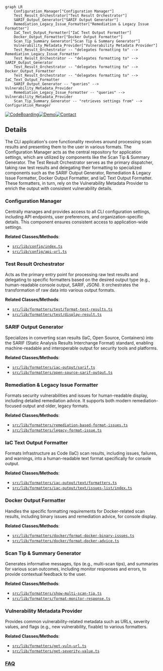 ```mermaid
graph LR
    Configuration_Manager["Configuration Manager"]
    Test_Result_Orchestrator["Test Result Orchestrator"]
    SARIF_Output_Generator["SARIF Output Generator"]
    Remediation_Legacy_Issue_Formatter["Remediation & Legacy Issue Formatter"]
    IaC_Text_Output_Formatter["IaC Text Output Formatter"]
    Docker_Output_Formatter["Docker Output Formatter"]
    Scan_Tip_Summary_Generator["Scan Tip & Summary Generator"]
    Vulnerability_Metadata_Provider["Vulnerability Metadata Provider"]
    Test_Result_Orchestrator -- "delegates formatting to" --> Remediation_Legacy_Issue_Formatter
    Test_Result_Orchestrator -- "delegates formatting to" --> SARIF_Output_Generator
    Test_Result_Orchestrator -- "delegates formatting to" --> Docker_Output_Formatter
    Test_Result_Orchestrator -- "delegates formatting to" --> IaC_Text_Output_Formatter
    SARIF_Output_Generator -- "queries" --> Vulnerability_Metadata_Provider
    Remediation_Legacy_Issue_Formatter -- "queries" --> Vulnerability_Metadata_Provider
    Scan_Tip_Summary_Generator -- "retrieves settings from" --> Configuration_Manager
```

[![CodeBoarding](https://img.shields.io/badge/Generated%20by-CodeBoarding-9cf?style=flat-square)](https://github.com/CodeBoarding/GeneratedOnBoardings)[![Demo](https://img.shields.io/badge/Try%20our-Demo-blue?style=flat-square)](https://www.codeboarding.org/demo)[![Contact](https://img.shields.io/badge/Contact%20us%20-%20contact@codeboarding.org-lightgrey?style=flat-square)](mailto:contact@codeboarding.org)

## Details

The CLI application's core functionality revolves around processing scan results and presenting them to the user in various formats. The Configuration Manager acts as the central repository for application settings, which are utilized by components like the Scan Tip & Summary Generator. The Test Result Orchestrator serves as the primary dispatcher, taking raw test results and delegating their formatting to specialized components such as the SARIF Output Generator, Remediation & Legacy Issue Formatter, Docker Output Formatter, and IaC Text Output Formatter. These formatters, in turn, rely on the Vulnerability Metadata Provider to enrich the output with consistent vulnerability details.

### Configuration Manager
Centrally manages and provides access to all CLI configuration settings, including API endpoints, user preferences, and organization-specific details. This component ensures consistent access to application-wide settings.


**Related Classes/Methods**:

- <a href="https://github.com/snyk/cli/blob/main/src/lib/config/index.ts" target="_blank" rel="noopener noreferrer">`src/lib/config/index.ts`</a>
- <a href="https://github.com/snyk/cli/blob/main/src/lib/config/api-url.ts" target="_blank" rel="noopener noreferrer">`src/lib/config/api-url.ts`</a>


### Test Result Orchestrator
Acts as the primary entry point for processing raw test results and delegating to specific formatters based on the desired output type (e.g., human-readable console output, SARIF, JSON). It orchestrates the transformation of raw data into various output formats.


**Related Classes/Methods**:

- <a href="https://github.com/snyk/cli/blob/main/src/lib/formatters/test/format-test-results.ts" target="_blank" rel="noopener noreferrer">`src/lib/formatters/test/format-test-results.ts`</a>
- <a href="https://github.com/snyk/cli/blob/main/src/lib/formatters/test/display-result.ts" target="_blank" rel="noopener noreferrer">`src/lib/formatters/test/display-result.ts`</a>


### SARIF Output Generator
Specializes in converting scan results (IaC, Open Source, Containers) into the SARIF (Static Analysis Results Interchange Format) standard, enabling machine-readable and interoperable output for security tools and platforms.


**Related Classes/Methods**:

- <a href="https://github.com/snyk/cli/blob/main/src/lib/formatters/iac-output/sarif.ts" target="_blank" rel="noopener noreferrer">`src/lib/formatters/iac-output/sarif.ts`</a>
- <a href="https://github.com/snyk/cli/blob/main/src/lib/formatters/open-source-sarif-output.ts" target="_blank" rel="noopener noreferrer">`src/lib/formatters/open-source-sarif-output.ts`</a>


### Remediation & Legacy Issue Formatter
Formats security vulnerabilities and issues for human-readable display, including detailed remediation advice. It supports both modern remediation-focused output and older, legacy formats.


**Related Classes/Methods**:

- <a href="https://github.com/snyk/cli/blob/main/src/lib/formatters/remediation-based-format-issues.ts" target="_blank" rel="noopener noreferrer">`src/lib/formatters/remediation-based-format-issues.ts`</a>
- <a href="https://github.com/snyk/cli/blob/main/src/lib/formatters/legacy-format-issue.ts" target="_blank" rel="noopener noreferrer">`src/lib/formatters/legacy-format-issue.ts`</a>


### IaC Text Output Formatter
Formats Infrastructure as Code (IaC) scan results, including issues, failures, and warnings, into a human-readable text format specifically for console output.


**Related Classes/Methods**:

- <a href="https://github.com/snyk/cli/blob/main/src/lib/formatters/iac-output/text/formatters.ts" target="_blank" rel="noopener noreferrer">`src/lib/formatters/iac-output/text/formatters.ts`</a>
- <a href="https://github.com/snyk/cli/blob/main/src/lib/formatters/iac-output/text/issues-list/index.ts" target="_blank" rel="noopener noreferrer">`src/lib/formatters/iac-output/text/issues-list/index.ts`</a>


### Docker Output Formatter
Handles the specific formatting requirements for Docker-related scan results, including binary issues and remediation advice, for console display.


**Related Classes/Methods**:

- <a href="https://github.com/snyk/cli/blob/main/src/lib/formatters/docker/format-docker-binary-issues.ts" target="_blank" rel="noopener noreferrer">`src/lib/formatters/docker/format-docker-binary-issues.ts`</a>
- <a href="https://github.com/snyk/cli/blob/main/src/lib/formatters/docker/format-docker-advice.ts" target="_blank" rel="noopener noreferrer">`src/lib/formatters/docker/format-docker-advice.ts`</a>


### Scan Tip & Summary Generator
Generates informative messages, tips (e.g., multi-scan tips), and summaries for various scan outcomes, including monitor responses and errors, to provide contextual feedback to the user.


**Related Classes/Methods**:

- <a href="https://github.com/snyk/cli/blob/main/src/lib/formatters/show-multi-scan-tip.ts" target="_blank" rel="noopener noreferrer">`src/lib/formatters/show-multi-scan-tip.ts`</a>
- <a href="https://github.com/snyk/cli/blob/main/src/lib/formatters/format-monitor-response.ts" target="_blank" rel="noopener noreferrer">`src/lib/formatters/format-monitor-response.ts`</a>


### Vulnerability Metadata Provider
Provides common vulnerability-related metadata such as URLs, severity values, and flags (e.g., new vulnerability, fixable) to various formatters.


**Related Classes/Methods**:

- <a href="https://github.com/snyk/cli/blob/main/src/lib/formatters/get-vuln-url.ts" target="_blank" rel="noopener noreferrer">`src/lib/formatters/get-vuln-url.ts`</a>
- <a href="https://github.com/snyk/cli/blob/main/src/lib/formatters/get-severity-value.ts" target="_blank" rel="noopener noreferrer">`src/lib/formatters/get-severity-value.ts`</a>




### [FAQ](https://github.com/CodeBoarding/GeneratedOnBoardings/tree/main?tab=readme-ov-file#faq)